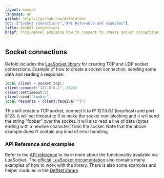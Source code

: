 ```yaml
---
layout: manual
language: en
github: https://github.com/defold/doc
toc: ["Socket connections","API Reference and examples"]
title: Socket connections
brief: This manual explains how to connect to create socket connections.
---
```


## Socket connections

Defold includes the [LuaSocket library](https://lunarmodules.github.io/luasocket/) for creating TCP and UDP socket connections. Example of how to create a socket connection, sending some data and reading a response:

```Lua
local client = socket.tcp()
client:connect("127.0.0.1", 8123)
client:settimeout(0)
client:send("foobar")
local response = client:receive("*l")
```

This will create a TCP socket, connect it to IP 127.0.0.1 (localhost) and port 8123. It will set timeout to 0 to make the socket non-blocking and it will send the string "foobar" over the socket. It will also read a line of data (bytes ending with a newline character) from the socket. Note that the above example doesn't contain any kind of error handling.

### API Reference and examples

Refer to the [API reference](/ref/socket/) to learn more about the functionality available via LuaSocket. The [official LuaSocket documentation](https://lunarmodules.github.io/luasocket/) also contains many examples of how to work with the library. There is also some examples and helper modules in the [DefNet library](https://github.com/britzl/defnet/).
